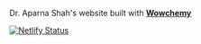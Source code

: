 Dr. Aparna Shah's website built with [**Wowchemy**](https://github.com/wowchemy/wowchemy-hugo-modules)

[![Netlify Status](https://api.netlify.com/api/v1/badges/6d3cf818-59e3-4ee0-a46e-1cd0de131100/deploy-status)](https://app.netlify.com/sites/aparna-shah/deploys)